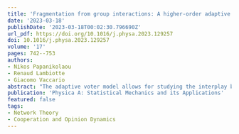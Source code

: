 ```yaml
---
title: 'Fragmentation from group interactions: A higher-order adaptive voter model'
date: '2023-03-18'
publishDate: '2023-03-18T00:02:30.796690Z'
url_pdf: https://doi.org/10.1016/j.physa.2023.129257
doi: 10.1016/j.physa.2023.129257
volume: '17'
pages: 742--753
authors:
- Nikos Papanikolaou
- Renaud Lambiotte
- Giacomo Vaccario
abstract: "The adaptive voter model allows for studying the interplay between homophily, the tendency of like-minded individuals to attract each other, and social influence, the tendency for connected individuals to influence each other. However, it relies on graphs, and thus, it only considers pairwise interactions. We develop a minimal extension of the adaptive voter model to hypergraphs to study the interactions of groups of arbitrary sizes using a threshold parameter. We study S-uniform hypergraphs as initial configurations. With numerical simulations, we find new phenomena not found in the counterpart pairwise models, such as the formation of bands in the magnetization and the lack of an equilibrium state. Finally, we develop an analytical model using a sparse hypergraph approximation that accurately predicts the bands' boundaries and height."
publication: 'Physica A: Statistical Mechanics and its Applications'
featured: false
tags:
- Network Theory
- Cooperation and Opinion Dynamics
---
```

